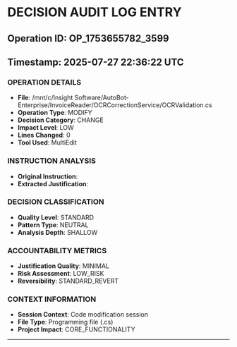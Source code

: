 # DECISION AUDIT LOG ENTRY
## Operation ID: OP_1753655782_3599
## Timestamp: 2025-07-27 22:36:22 UTC

### OPERATION DETAILS
- **File**: /mnt/c/Insight Software/AutoBot-Enterprise/InvoiceReader/OCRCorrectionService/OCRValidation.cs
- **Operation Type**: MODIFY
- **Decision Category**: CHANGE
- **Impact Level**: LOW
- **Lines Changed**: 0
- **Tool Used**: MultiEdit

### INSTRUCTION ANALYSIS
- **Original Instruction**: 
- **Extracted Justification**: 

### DECISION CLASSIFICATION
- **Quality Level**: STANDARD
- **Pattern Type**: NEUTRAL
- **Analysis Depth**: SHALLOW

### ACCOUNTABILITY METRICS
- **Justification Quality**: MINIMAL
- **Risk Assessment**: LOW_RISK
- **Reversibility**: STANDARD_REVERT

### CONTEXT INFORMATION
- **Session Context**: Code modification session
- **File Type**: Programming file (.cs)
- **Project Impact**: CORE_FUNCTIONALITY

---
